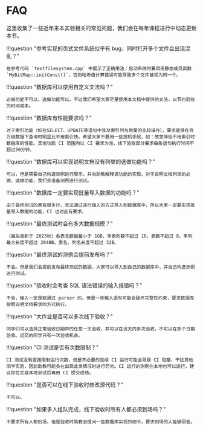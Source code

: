 # FAQ

这里收集了一些近年来本实验相关的常见问题，我们会在每年课程进行中动态更新本节。

<!-- !!!question "数据库各模块是否必须按照说明文档中的建议时间完成？"

    不一定。但我们建议大家合理规划时间，把数据库各模块分散在整个学期完成，为各模块组装后的端到端测试留出足够的 Debug 时间和测试时间。由于代码量较大，系统较复杂，希望大家不要把大量代码集中在验收前完成。 -->

!!!question "参考实现的页式文件系统似乎有 bug，同时打开多个文件会出现混乱？"

    在参考代码 `testfilesystem.cpp` 中展示了正确用法：启动系统时要调用静态成员函数 `MyBitMap::initConst()`，否则哈希值计算错误可能导致多个文件被视为同一个。

!!!question "数据库可以使用自定义文法吗？"

    必做功能不可以，选做功能可以。不过我们希望大家尽量使用本文档中提供的文法，以节约验收的时间成本。

!!!question "数据库有性能要求吗？"

    对于索引功能（如在SELECT、UPDATE等语句中涉及索引列与常量的比较操作），要求能够在百万级数据下查询时明显比不用索引快。希望大家不要用一些投机手段，如：故意降低不用索引时数据库的性能。其他功能 CI 范围内以 CI 要求为准，线下验收部分要求每条语句执行时间不超过30分钟。

!!!question "数据库可以实现说明文档没有列举的选做功能吗？"

    可以，但是需要自己构造测例进行展示，并向助教解释该功能的实现。对于说明文档列举的必做、选做功能，我们会准备测例进行测试。

!!!question "数据库一定要实现批量导入数据的功能吗？"

    由于最终测试的表有很多行，无法通过逐行插入的方式导入到数据库中，所以大家一定要实现批量导入数据的功能，CI 也对此有要求。

!!!question "最终测试时会有多大数据规模？"

    （最后更新于 2023秋）各表总数据量小于 1GB，单表列数不超过 10，表数不超过 8，单列最大长度不超过 2048B，表名、列名长度不超过 32B。

!!!question "最终测试的测例会提前发布吗？"

    不会。但是我们会提前发布最终测试的数据，大家可以导入到自己的数据库中，并自己构造测例进行测试。

!!!question "验收时会考查 SQL 语法错误的输入报错吗？"

    不会，输入一定是能通过 parser 的。但是一些输入语句可能会破坏完整性约束，要求数据库按照说明文档要求的方式执行。

!!!question "大作业是否可以多次线下验收？"

    同学们可以选择正常验收日期中的任意一天验收，并可以在该天内多次验收，不可以在多个日期验收。迟交的同学只有一次验收机会。

!!!question "CI 测试是否有次数限制？"

    CI 测试没有直接限制运行次数，但是不必要的连续 CI 运行可能会导致 CI 阻塞，干扰其他同学实验，因此助教可能会在出现此类情况时进行罚分。CI 运行的测例在本地也可以运行，建议你在完成本地测试后再用 CI 提交成绩。

!!!question "是否可以在线下验收时修改源代码？"

    不可以。

!!!question "如果多人组队完成，线下验收时所有人都必须到场吗？"

    不要求所有人都到场，但是验收时助教会提问一些数据库实现的细节，要求到场的人能够回答。


